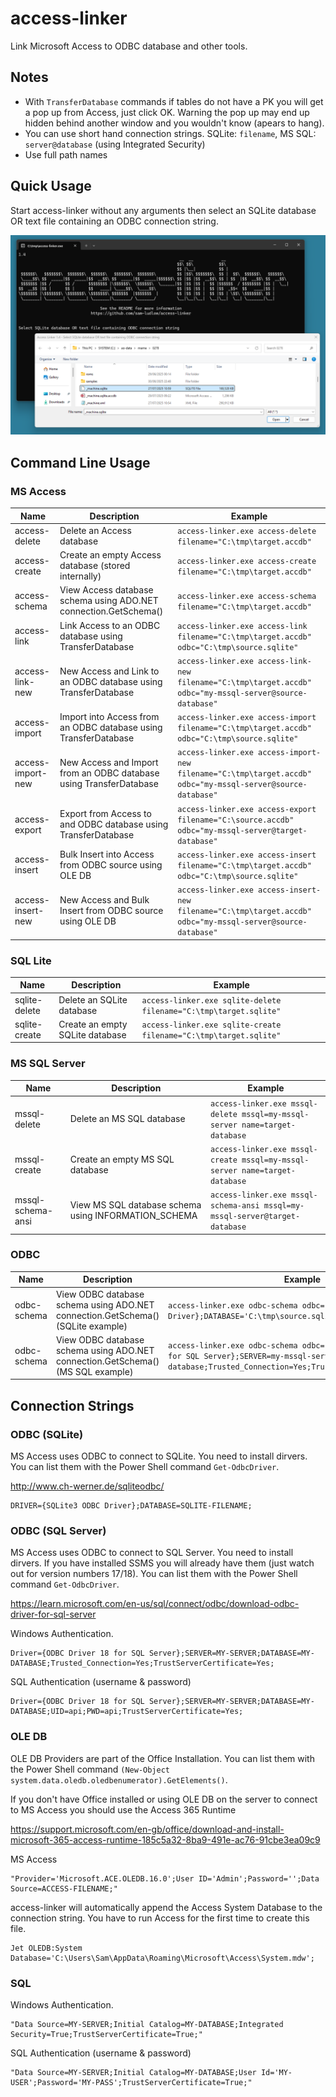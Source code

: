 # access-linker
Link Microsoft Access to ODBC database and other tools.

## Notes
- With `TransferDatabase` commands if tables do not have a PK you will get a pop up from Access, just click OK. Warning the pop up may end up hidden behind another window and you wouldn't know (apears to hang).
- You can use short hand connection strings. SQLite: `filename`, MS SQL: `server@database` (using Integrated Security)
- Use full path names

## Quick Usage
Start access-linker without any arguments then select an SQLite database OR text file containing an ODBC connection string.

![MAME-AO UI](https://raw.githubusercontent.com/sam-ludlow/access-linker/main/images/access-quick-link.png)

## Command Line Usage

### MS Access
| Name | Description | Example |
| ---- | ----------- | ------- |
| access-delete | Delete an Access database | `access-linker.exe access-delete filename="C:\tmp\target.accdb"` |
| access-create | Create an empty Access database (stored internally) | `access-linker.exe access-create filename="C:\tmp\target.accdb"` |
| access-schema | View Access database schema using ADO.NET connection.GetSchema() | `access-linker.exe access-schema filename="C:\tmp\target.accdb"` |
| access-link | Link Access to an ODBC database using TransferDatabase | `access-linker.exe access-link filename="C:\tmp\target.accdb" odbc="C:\tmp\source.sqlite"` |
| access-link-new | New Access and Link to an ODBC database using TransferDatabase | `access-linker.exe access-link-new filename="C:\tmp\target.accdb" odbc="my-mssql-server@source-database"` |
| access-import | Import into Access from an ODBC database using TransferDatabase  | `access-linker.exe access-import filename="C:\tmp\target.accdb" odbc="C:\tmp\source.sqlite"` |
| access-import-new | New Access and Import from an ODBC database using TransferDatabase | `access-linker.exe access-import-new filename="C:\tmp\target.accdb" odbc="my-mssql-server@source-database"` |
| access-export | Export from Access to and ODBC database using TransferDatabase | `access-linker.exe access-export filename="C:\source.accdb" odbc="my-mssql-server@target-database"` |
| access-insert | Bulk Insert into Access from ODBC source using OLE DB | `access-linker.exe access-insert filename="C:\tmp\target.accdb" odbc="C:\tmp\source.sqlite"` |
| access-insert-new | New Access and Bulk Insert from ODBC source using OLE DB | `access-linker.exe access-insert-new filename="C:\tmp\target.accdb" odbc="my-mssql-server@source-database"` |

### SQL Lite
| Name | Description | Example |
| ---- | ----------- | ------- |
| sqlite-delete | Delete an SQLite database | `access-linker.exe sqlite-delete filename="C:\tmp\target.sqlite"` |
| sqlite-create | Create an empty SQLite database | `access-linker.exe sqlite-create filename="C:\tmp\target.sqlite"` |

### MS SQL Server
| Name | Description | Example |
| ---- | ----------- | ------- |
| mssql-delete | Delete an MS SQL database | `access-linker.exe mssql-delete mssql=my-mssql-server name=target-database` |
| mssql-create | Create an empty MS SQL database | `access-linker.exe mssql-create mssql=my-mssql-server name=target-database` |
| mssql-schema-ansi | View MS SQL database schema using INFORMATION_SCHEMA | `access-linker.exe mssql-schema-ansi mssql=my-mssql-server@target-database` |

### ODBC
| Name | Description | Example |
| ---- | ----------- | ------- |
| odbc-schema | View ODBC database schema using ADO.NET connection.GetSchema() (SQLite example) | `access-linker.exe odbc-schema odbc="DRIVER={SQLite3 ODBC Driver};DATABASE='C:\tmp\source.sqlite';"` |
| odbc-schema | View ODBC database schema using ADO.NET connection.GetSchema() (MS SQL example) | `access-linker.exe odbc-schema odbc="Driver={ODBC Driver 18 for SQL Server};SERVER=my-mssql-server;DATABASE=source-database;Trusted_Connection=Yes;TrustServerCertificate=Yes;"` |

## Connection Strings

### ODBC (SQLite)
MS Access uses ODBC to connect to SQLite. You need to install dirvers. You can list them with the Power Shell command `Get-OdbcDriver`.

http://www.ch-werner.de/sqliteodbc/

```
DRIVER={SQLite3 ODBC Driver};DATABASE=SQLITE-FILENAME;
```

### ODBC (SQL Server)
MS Access uses ODBC to connect to SQL Server. You need to install dirvers. If you have installed SSMS you will already have them (just watch out for version numbers 17/18). You can list them with the Power Shell command `Get-OdbcDriver`.

https://learn.microsoft.com/en-us/sql/connect/odbc/download-odbc-driver-for-sql-server

Windows Authentication. 
```
Driver={ODBC Driver 18 for SQL Server};SERVER=MY-SERVER;DATABASE=MY-DATABASE;Trusted_Connection=Yes;TrustServerCertificate=Yes;
```

SQL Authentication (username & password)
```
Driver={ODBC Driver 18 for SQL Server};SERVER=MY-SERVER;DATABASE=MY-DATABASE;UID=api;PWD=api;TrustServerCertificate=Yes;
```

### OLE DB

OLE DB Providers are part of the Office Installation. You can list them with the Power Shell command `(New-Object system.data.oledb.oledbenumerator).GetElements()`.

If you don't have Office installed or using OLE DB on the server to connect to MS Access you should use the Access 365 Runtime

https://support.microsoft.com/en-gb/office/download-and-install-microsoft-365-access-runtime-185c5a32-8ba9-491e-ac76-91cbe3ea09c9

MS Access
```
"Provider='Microsoft.ACE.OLEDB.16.0';User ID='Admin';Password='';Data Source=ACCESS-FILENAME;"
```

access-linker will automatically append the Access System Database to the connection string. You have to run Access for the first time to create this file.
```
Jet OLEDB:System Database='C:\Users\Sam\AppData\Roaming\Microsoft\Access\System.mdw';
```
### SQL

Windows Authentication. 
```
"Data Source=MY-SERVER;Initial Catalog=MY-DATABASE;Integrated Security=True;TrustServerCertificate=True;"
```

SQL Authentication (username & password)
```
"Data Source=MY-SERVER;Initial Catalog=MY-DATABASE;User Id='MY-USER';Password='MY-PASS';TrustServerCertificate=True;"
```
